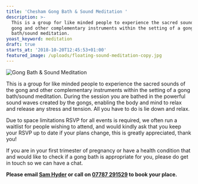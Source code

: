```yaml
---
title: 'Chesham Gong Bath & Sound Meditation '
description: >-
  This is a group for like minded people to experience the sacred sounds of the
  gong and other complementary instruments within the setting of a gong
  bath/sound meditation.
yoast_keyword: meditation
draft: true
starts_at: '2018-10-20T12:45:53+01:00'
featured_image: /uploads/floating-sound-meditation-copy.jpg
---
```

![Gong Bath & Sound Meditation](/uploads/floating-sound-meditation-copy.jpg)

This is a group for like minded people to experience the sacred sounds of the gong and other complementary instruments within the setting of a gong bath/sound meditation. During the session you are bathed in the powerful sound waves created by the gongs, enabling the body and mind to relax and release any stress and tension. All you have to do is lie down and relax. 

Due to space limitations RSVP for all events is required, we often run a waitlist for people wishing to attend, and would kindly ask that you keep your RSVP up to date if your plans change, this is greatly appreciated, thank you!

If you are in your first trimester of pregnancy or have a health condition that and would like to check if a gong bath is appropriate for you, please do get in touch so we can have a chat.

**Please email [Sam Hyder](mailto:sam_hyder@hotmail.co.uk) or call on [07787 291529](tel:07787291529) to book your place.**
